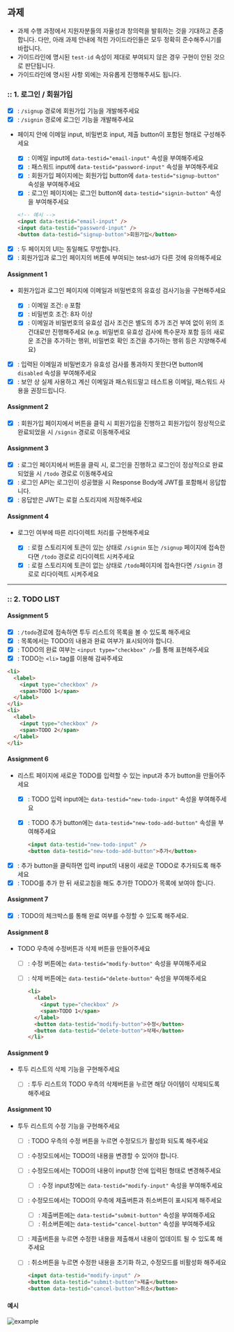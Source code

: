 ## 과제

- 과제 수행 과정에서 지원자분들의 자율성과 창의력을 발휘하는 것을 기대하고 존중합니다. 다만, 아래 과제 안내에 적힌 가이드라인들은 모두 정확히 준수해주시기를 바랍니다.
- 가이드라인에 명시된 `test-id` 속성이 제대로 부여되지 않은 경우 구현이 안된 것으로 판단됩니다.
- 가이드라인에 명시된 사항 외에는 자유롭게 진행해주셔도 됩니다.

### :: 1. 로그인 / 회원가입

- [x] : `/signup` 경로에 회원가입 기능을 개발해주세요
- [x] : `/signin` 경로에 로그인 기능을 개발해주세요
- 페이지 안에 이메일 input, 비밀번호 input, 제출 button이 포함된 형태로 구성해주세요

  - [x] : 이메일 input에 `data-testid="email-input"` 속성을 부여해주세요
  - [x] : 패스워드 input에 `data-testid="password-input"` 속성을 부여해주세요
  - [x] : 회원가입 페이지에는 회원가입 button에 `data-testid="signup-button"` 속성을 부여해주세요
  - [x] : 로그인 페이지에는 로그인 button에 `data-testid="signin-button"` 속성을 부여해주세요

  ```html
  <!-- 예시 -->
  <input data-testid="email-input" />
  <input data-testid="password-input" />
  <button data-testid="signup-button">회원가입</button>
  ```

- [x] : 두 페이지의 UI는 동일해도 무방합니다.
- [x] : 회원가입과 로그인 페이지의 버튼에 부여되는 test-id가 다른 것에 유의해주세요

#### Assignment 1

- 회원가입과 로그인 페이지에 이메일과 비밀번호의 유효성 검사기능을 구현해주세요

  - [x] : 이메일 조건: `@` 포함
  - [x] : 비밀번호 조건: 8자 이상
  - [x] : 이메일과 비밀번호의 유효성 검사 조건은 별도의 추가 조건 부여 없이 위의 조건대로만 진행해주세요 (e.g. 비밀번호 유효성 검사에 특수문자 포함 등의 새로운 조건을 추가하는 행위, 비밀번호 확인 조건을 추가하는 행위 등은 지양해주세요)

- [x] : 입력된 이메일과 비밀번호가 유효성 검사를 통과하지 못한다면 button에 `disabled` 속성을 부여해주세요
- [x] : 보안 상 실제 사용하고 계신 이메일과 패스워드말고 테스트용 이메일, 패스워드 사용을 권장드립니다.

#### Assignment 2

- [x] : 회원가입 페이지에서 버튼을 클릭 시 회원가입을 진행하고 회원가입이 정상적으로 완료되었을 시 `/signin` 경로로 이동해주세요

#### Assignment 3

- [x] : 로그인 페이지에서 버튼을 클릭 시, 로그인을 진행하고 로그인이 정상적으로 완료되었을 시 `/todo` 경로로 이동해주세요
- [x] : 로그인 API는 로그인이 성공했을 시 Response Body에 JWT를 포함해서 응답합니다.
- [x] : 응답받은 JWT는 로컬 스토리지에 저장해주세요

#### Assignment 4

- 로그인 여부에 따른 리다이렉트 처리를 구현해주세요

  - [x] : 로컬 스토리지에 토큰이 있는 상태로 `/signin` 또는 `/signup` 페이지에 접속한다면 `/todo` 경로로 리다이렉트 시켜주세요
  - [x] : 로컬 스토리지에 토큰이 없는 상태로 `/todo`페이지에 접속한다면 `/signin` 경로로 리다이렉트 시켜주세요

---

### :: 2. TODO LIST

#### Assignment 5

- [x] : `/todo`경로에 접속하면 투두 리스트의 목록을 볼 수 있도록 해주세요
- [x] : 목록에서는 TODO의 내용과 완료 여부가 표시되어야 합니다.
- [x] : TODO의 완료 여부는 `<input type="checkbox" />`를 통해 표현해주세요
- [x] : TODO는 `<li>` tag를 이용해 감싸주세요

```html
<li>
  <label>
    <input type="checkbox" />
    <span>TODO 1</span>
  </label>
</li>
<li>
  <label>
    <input type="checkbox" />
    <span>TODO 2</span>
  </label>
</li>
```

#### Assignment 6

- 리스트 페이지에 새로운 TODO를 입력할 수 있는 input과 추가 button을 만들어주세요

  - [x] : TODO 입력 input에는 `data-testid="new-todo-input"` 속성을 부여해주세요
  - [x] : TODO 추가 button에는 `data-testid="new-todo-add-button"` 속성을 부여해주세요

    ```html
    <input data-testid="new-todo-input" />
    <button data-testid="new-todo-add-button">추가</button>
    ```

- [x] : 추가 button을 클릭하면 입력 input의 내용이 새로운 TODO로 추가되도록 해주세요
- [x] : TODO를 추가 한 뒤 새로고침을 해도 추가한 TODO가 목록에 보여야 합니다.

#### Assignment 7

- [x] : TODO의 체크박스를 통해 완료 여부를 수정할 수 있도록 해주세요.

#### Assignment 8

- TODO 우측에 수정버튼과 삭제 버튼을 만들어주세요

  - [ ] : 수정 버튼에는 `data-testid="modify-button"` 속성을 부여해주세요
  - [ ] : 삭제 버튼에는 `data-testid="delete-button"` 속성을 부여해주세요

    ```html
    <li>
      <label>
        <input type="checkbox" />
        <span>TODO 1</span>
      </label>
      <button data-testid="modify-button">수정</button>
      <button data-testid="delete-button">삭제</button>
    </li>
    ```

#### Assignment 9

- 투두 리스트의 삭제 기능을 구현해주세요

  - [ ] : 투두 리스트의 TODO 우측의 삭제버튼을 누르면 해당 아이템이 삭제되도록 해주세요

#### Assignment 10

- 투두 리스트의 수정 기능을 구현해주세요

  - [ ] : TODO 우측의 수정 버튼을 누르면 수정모드가 활성화 되도록 해주세요
  - [ ] : 수정모드에서는 TODO의 내용을 변경할 수 있어야 합니다.
  - [ ] : 수정모드에서는 TODO의 내용이 input창 안에 입력된 형태로 변경해주세요
    - [ ] : 수정 input창에는 `data-testid="modify-input"` 속성을 부여해주세요
  - [ ] : 수정모드에서는 TODO의 우측에 제출버튼과 취소버튼이 표시되게 해주세요
    - [ ] : 제출버튼에는 `data-testid="submit-button"` 속성을 부여해주세요
    - [ ] : 취소버튼에는 `data-testid="cancel-button"` 속성을 부여해주세요
  - [ ] : 제출버튼을 누르면 수정한 내용을 제출해서 내용이 업데이트 될 수 있도록 해주세요
  - [ ] : 취소버튼을 누르면 수정한 내용을 초기화 하고, 수정모드를 비활성화 해주세요

    ```html
    <input data-testid="modify-input" />
    <button data-testid="submit-button">제출</button>
    <button data-testid="cancel-button">취소</button>
    ```

#### 예시

![example](https://user-images.githubusercontent.com/110355087/214471527-bd8037b9-f2dd-4db0-ade0-3d5ce27a6c0c.gif)

